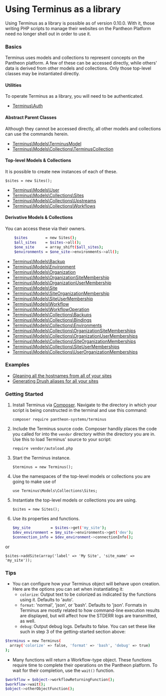 # Using Terminus as a library

Using Terminus as a library is possible as of version 0.10.0. With it, those writing PHP scripts to manage their websites on the Pantheon Platform need no longer shell out in order to use it.

### Basics

Terminus uses models and collections to represent concepts on the Pantheon platform. A few of these can be accessed directly, while others' data is derived from other models and collections. Only those top-level classes may be instantiated directly.

#### Utilities
To operate Terminus as a library, you will need to be authenticated.
- [Terminus\Auth](Auth.md)

#### Abstract Parent Classes
Although they cannot be accessed directly, all other models and collections can use the commands herein.
- [Terminus\Models\TerminusModel](Models/TerminusModel.md)
- [Terminus\Models\Collections\TerminusCollection](Models/Collections/TerminusCollection.md)

#### Top-level Models & Collections
It is possible to create new instances of each of these.

    $sites = new Sites();

- [Terminus\Models\User](Models/User.md)
- [Terminus\Models\Collections\Sites](Models/Collections/Sites.md)
- [Terminus\Models\Collections\Upstreams](Models/Collections/Upstreams.md)
- [Terminus\Models\Collections\Workflows](Models/Collections/Workflows.md)

#### Derivative Models & Collections
You can access these via their owners.
```bash
    $sites        = new Sites();
    $all_sites    = $sites->all();
    $one_site     = array_shift($all_sites);
    $environments = $one_site->environments->all();
```
- [Terminus\Models\Backup](Models/Backup.md)
- [Terminus\Models\Environment](Models/Environment.md)
- [Terminus\Models\Organization](Models/Organization.md)
- [Terminus\Models\OrganizationSiteMembership](Models/OrganizationSiteMembership.md)
- [Terminus\Models\OrganizationUserMembership](Models/OrganizationUserMembership.md)
- [Terminus\Models\Site](Models/Site.md)
- [Terminus\Models\SiteOrganizationMembership](Models/SiteOrganizationMembership.md)
- [Terminus\Models\SiteUserMembership](Models/SiteUserMembership.md)
- [Terminus\Models\Workflow](Models/Workflow.md)
- [Terminus\Models\WorkflowOperation](Models/WorkflowOperation.md)
- [Terminus\Models\Collections\Backups](Models/Collections/Backups.md)
- [Terminus\Models\Collections\Bindings](Models/Collections/Bindings.md)
- [Terminus\Models\Collections\Environments](Models/Collections/Environments.md)
- [Terminus\Models\Collections\OrganizationSiteMemberships](Models/Collections/OrganizationSiteMemberships.md)
- [Terminus\Models\Collections\OrganizationUserMemberships](Models/Collections/OrganizationUserMemberships.md)
- [Terminus\Models\Collections\SiteOrganizationMemberships](Models/Collections/SiteOrganizationMemberships.md)
- [Terminus\Models\Collections\SiteUserMemberships](Models/Collections/SiteUserMemberships.md)
- [Terminus\Models\Collections\UserOrganizationMemberships](Models/Collections/UserOrganizationMemberships.md)

### Examples
- [Gleaning all the hostnames from all of your sites](examples/getHostnames.php)
- [Generating Drush aliases for all your sites](examples/PantheonAliases.php)

### Getting Started

1. Install Terminus via [Composer](https://getcomposer.org/download/).
Navigate to the directory in which your script is being constructed in the
terminal and use this command:

    `composer require pantheon-systems/terminus`

2. Include the Terminus source code. Composer handily places the code you
called for into the `vendor` directory within the directory you are in.
Use this to load Terminus' source to your script:

    `require vendor/autoload.php`

3. Start the Terminus instance.

    `$terminus = new Terminus();`

4. Use the namespaces of the top-level models or collections you are going to make use of

    `use Terminus\Models\Collections\Sites;`

5. Instantiate the top-level models or collections you are using.

    `$sites = new Sites();`

6. Use its properties and functions.

    ```bash
    $my_site         = $sites->get('my_site');
    $dev_environment = $my_site->environments->get('dev'); 
    $connection_info = $dev_environment->connectionInfo();
    ```

or

`$sites->addSite(array('label' => 'My Site', 'site_name' => 'my_site'));`

### Tips

- You can configure how your Terminus object will behave upon creation. Here
are the options you can set when instantiating it:
  - `colorize`: Output text to be colorized as indicated by the functions
  using it. Defaults to 'auto'.
  - `format`: 'normal', 'json', or 'bash'. Defaults to 'json'. Formats in
  Terminus are mostly related to how command-line execution results are
  displayed, but will affect how the STDERR logs are transmitted, as well.
  - `debug`: Output debug logs. Defaults to false.
  You can set these like such in step 3 of the getting-started section above:
```bash
$terminus = new Terminus(
  array('colorize' => false, 'format' => 'bash', 'debug' => true)
);
```
- Many functions will return a Workflow-type object. These functions require
time to complete their operations on the Pantheon platform. To wait for their
completion, use the `wait()` function.
```bash
$workflow = $object->workflowReturningFunction();
$workflow->wait();
$object->otherObjectFunction();
```
